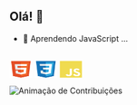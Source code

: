 ## Olá! 👋

<!-- - 🔭 Desenvolvedor Front - End -->
- 🌱 Aprendendo JavaScript ...

<div style="display: inline_block"><br>
  <img align="center" alt="Myke-HTML5" height="30" width="40" src="https://raw.githubusercontent.com/devicons/devicon/master/icons/html5/html5-original.svg">
  <img align="center" alt="Myke-CSS" height="30" width="40" src="https://raw.githubusercontent.com/devicons/devicon/master/icons/css3/css3-original.svg">
  <img align="center" alt="Myke-Js" height="30" width="40" src="https://raw.githubusercontent.com/devicons/devicon/master/icons/javascript/javascript-plain.svg">
</div>

![Animação de Contribuições](https://raw.githubusercontent.com/MykeGP/MykeGP/output/dist/github-contribution-grid-snake.svg)
